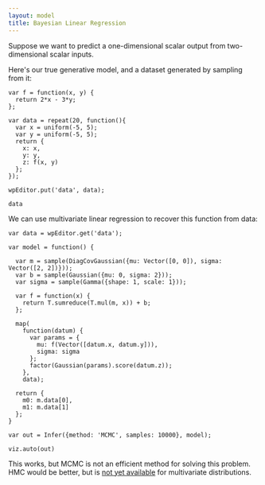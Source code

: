 ```yaml
---
layout: model
title: Bayesian Linear Regression
---
```


Suppose we want to predict a one-dimensional scalar output from two-dimensional scalar inputs.

Here's our true generative model, and a dataset generated by sampling from it:

~~~~
var f = function(x, y) {
  return 2*x - 3*y;
};

var data = repeat(20, function(){
  var x = uniform(-5, 5);
  var y = uniform(-5, 5);
  return {
    x: x,
    y: y,
    z: f(x, y)
  };
});

wpEditor.put('data', data);

data   
~~~~

We can use multivariate linear regression to recover this function from data:

~~~~
var data = wpEditor.get('data');

var model = function() {

  var m = sample(DiagCovGaussian({mu: Vector([0, 0]), sigma: Vector([2, 2])}));
  var b = sample(Gaussian({mu: 0, sigma: 2}));
  var sigma = sample(Gamma({shape: 1, scale: 1}));

  var f = function(x) {
    return T.sumreduce(T.mul(m, x)) + b;
  };

  map(
    function(datum) {
      var params = {
        mu: f(Vector([datum.x, datum.y])), 
        sigma: sigma
      };
      factor(Gaussian(params).score(datum.z));
    },
    data);

  return {
    m0: m.data[0],
    m1: m.data[1]
  };
}

var out = Infer({method: 'MCMC', samples: 10000}, model);

viz.auto(out)
~~~~

This works, but MCMC is not an efficient method for solving this problem. HMC would be better, but is [not yet available](https://github.com/probmods/webppl/issues/286) for multivariate distributions.

